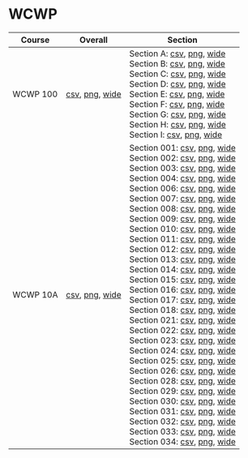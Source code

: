 # WCWP

| Course | Overall | Section |
| ------ | ------- | ------- |
| WCWP 100 | [csv](https://github.com/UCSD-Historical-Enrollment-Data/2023Fall/blob/main/overall/WCWP%20100.csv), [png](https://raw.githubusercontent.com/UCSD-Historical-Enrollment-Data/2023Fall/main/plot_overall/WCWP%20100.png), [wide](https://raw.githubusercontent.com/UCSD-Historical-Enrollment-Data/2023Fall/main/plot_overall_wide/WCWP%20100.png) | Section A: [csv](https://github.com/UCSD-Historical-Enrollment-Data/2023Fall/blob/main/section/WCWP%20100_A.csv), [png](https://raw.githubusercontent.com/UCSD-Historical-Enrollment-Data/2023Fall/main/plot_section/WCWP%20100_A.png), [wide](https://raw.githubusercontent.com/UCSD-Historical-Enrollment-Data/2023Fall/main/plot_section_wide/WCWP%20100_A.png)<br>Section B: [csv](https://github.com/UCSD-Historical-Enrollment-Data/2023Fall/blob/main/section/WCWP%20100_B.csv), [png](https://raw.githubusercontent.com/UCSD-Historical-Enrollment-Data/2023Fall/main/plot_section/WCWP%20100_B.png), [wide](https://raw.githubusercontent.com/UCSD-Historical-Enrollment-Data/2023Fall/main/plot_section_wide/WCWP%20100_B.png)<br>Section C: [csv](https://github.com/UCSD-Historical-Enrollment-Data/2023Fall/blob/main/section/WCWP%20100_C.csv), [png](https://raw.githubusercontent.com/UCSD-Historical-Enrollment-Data/2023Fall/main/plot_section/WCWP%20100_C.png), [wide](https://raw.githubusercontent.com/UCSD-Historical-Enrollment-Data/2023Fall/main/plot_section_wide/WCWP%20100_C.png)<br>Section D: [csv](https://github.com/UCSD-Historical-Enrollment-Data/2023Fall/blob/main/section/WCWP%20100_D.csv), [png](https://raw.githubusercontent.com/UCSD-Historical-Enrollment-Data/2023Fall/main/plot_section/WCWP%20100_D.png), [wide](https://raw.githubusercontent.com/UCSD-Historical-Enrollment-Data/2023Fall/main/plot_section_wide/WCWP%20100_D.png)<br>Section E: [csv](https://github.com/UCSD-Historical-Enrollment-Data/2023Fall/blob/main/section/WCWP%20100_E.csv), [png](https://raw.githubusercontent.com/UCSD-Historical-Enrollment-Data/2023Fall/main/plot_section/WCWP%20100_E.png), [wide](https://raw.githubusercontent.com/UCSD-Historical-Enrollment-Data/2023Fall/main/plot_section_wide/WCWP%20100_E.png)<br>Section F: [csv](https://github.com/UCSD-Historical-Enrollment-Data/2023Fall/blob/main/section/WCWP%20100_F.csv), [png](https://raw.githubusercontent.com/UCSD-Historical-Enrollment-Data/2023Fall/main/plot_section/WCWP%20100_F.png), [wide](https://raw.githubusercontent.com/UCSD-Historical-Enrollment-Data/2023Fall/main/plot_section_wide/WCWP%20100_F.png)<br>Section G: [csv](https://github.com/UCSD-Historical-Enrollment-Data/2023Fall/blob/main/section/WCWP%20100_G.csv), [png](https://raw.githubusercontent.com/UCSD-Historical-Enrollment-Data/2023Fall/main/plot_section/WCWP%20100_G.png), [wide](https://raw.githubusercontent.com/UCSD-Historical-Enrollment-Data/2023Fall/main/plot_section_wide/WCWP%20100_G.png)<br>Section H: [csv](https://github.com/UCSD-Historical-Enrollment-Data/2023Fall/blob/main/section/WCWP%20100_H.csv), [png](https://raw.githubusercontent.com/UCSD-Historical-Enrollment-Data/2023Fall/main/plot_section/WCWP%20100_H.png), [wide](https://raw.githubusercontent.com/UCSD-Historical-Enrollment-Data/2023Fall/main/plot_section_wide/WCWP%20100_H.png)<br>Section I: [csv](https://github.com/UCSD-Historical-Enrollment-Data/2023Fall/blob/main/section/WCWP%20100_I.csv), [png](https://raw.githubusercontent.com/UCSD-Historical-Enrollment-Data/2023Fall/main/plot_section/WCWP%20100_I.png), [wide](https://raw.githubusercontent.com/UCSD-Historical-Enrollment-Data/2023Fall/main/plot_section_wide/WCWP%20100_I.png) |
| WCWP 10A | [csv](https://github.com/UCSD-Historical-Enrollment-Data/2023Fall/blob/main/overall/WCWP%2010A.csv), [png](https://raw.githubusercontent.com/UCSD-Historical-Enrollment-Data/2023Fall/main/plot_overall/WCWP%2010A.png), [wide](https://raw.githubusercontent.com/UCSD-Historical-Enrollment-Data/2023Fall/main/plot_overall_wide/WCWP%2010A.png) | Section 001: [csv](https://github.com/UCSD-Historical-Enrollment-Data/2023Fall/blob/main/section/WCWP%2010A_001.csv), [png](https://raw.githubusercontent.com/UCSD-Historical-Enrollment-Data/2023Fall/main/plot_section/WCWP%2010A_001.png), [wide](https://raw.githubusercontent.com/UCSD-Historical-Enrollment-Data/2023Fall/main/plot_section_wide/WCWP%2010A_001.png)<br>Section 002: [csv](https://github.com/UCSD-Historical-Enrollment-Data/2023Fall/blob/main/section/WCWP%2010A_002.csv), [png](https://raw.githubusercontent.com/UCSD-Historical-Enrollment-Data/2023Fall/main/plot_section/WCWP%2010A_002.png), [wide](https://raw.githubusercontent.com/UCSD-Historical-Enrollment-Data/2023Fall/main/plot_section_wide/WCWP%2010A_002.png)<br>Section 003: [csv](https://github.com/UCSD-Historical-Enrollment-Data/2023Fall/blob/main/section/WCWP%2010A_003.csv), [png](https://raw.githubusercontent.com/UCSD-Historical-Enrollment-Data/2023Fall/main/plot_section/WCWP%2010A_003.png), [wide](https://raw.githubusercontent.com/UCSD-Historical-Enrollment-Data/2023Fall/main/plot_section_wide/WCWP%2010A_003.png)<br>Section 004: [csv](https://github.com/UCSD-Historical-Enrollment-Data/2023Fall/blob/main/section/WCWP%2010A_004.csv), [png](https://raw.githubusercontent.com/UCSD-Historical-Enrollment-Data/2023Fall/main/plot_section/WCWP%2010A_004.png), [wide](https://raw.githubusercontent.com/UCSD-Historical-Enrollment-Data/2023Fall/main/plot_section_wide/WCWP%2010A_004.png)<br>Section 006: [csv](https://github.com/UCSD-Historical-Enrollment-Data/2023Fall/blob/main/section/WCWP%2010A_006.csv), [png](https://raw.githubusercontent.com/UCSD-Historical-Enrollment-Data/2023Fall/main/plot_section/WCWP%2010A_006.png), [wide](https://raw.githubusercontent.com/UCSD-Historical-Enrollment-Data/2023Fall/main/plot_section_wide/WCWP%2010A_006.png)<br>Section 007: [csv](https://github.com/UCSD-Historical-Enrollment-Data/2023Fall/blob/main/section/WCWP%2010A_007.csv), [png](https://raw.githubusercontent.com/UCSD-Historical-Enrollment-Data/2023Fall/main/plot_section/WCWP%2010A_007.png), [wide](https://raw.githubusercontent.com/UCSD-Historical-Enrollment-Data/2023Fall/main/plot_section_wide/WCWP%2010A_007.png)<br>Section 008: [csv](https://github.com/UCSD-Historical-Enrollment-Data/2023Fall/blob/main/section/WCWP%2010A_008.csv), [png](https://raw.githubusercontent.com/UCSD-Historical-Enrollment-Data/2023Fall/main/plot_section/WCWP%2010A_008.png), [wide](https://raw.githubusercontent.com/UCSD-Historical-Enrollment-Data/2023Fall/main/plot_section_wide/WCWP%2010A_008.png)<br>Section 009: [csv](https://github.com/UCSD-Historical-Enrollment-Data/2023Fall/blob/main/section/WCWP%2010A_009.csv), [png](https://raw.githubusercontent.com/UCSD-Historical-Enrollment-Data/2023Fall/main/plot_section/WCWP%2010A_009.png), [wide](https://raw.githubusercontent.com/UCSD-Historical-Enrollment-Data/2023Fall/main/plot_section_wide/WCWP%2010A_009.png)<br>Section 010: [csv](https://github.com/UCSD-Historical-Enrollment-Data/2023Fall/blob/main/section/WCWP%2010A_010.csv), [png](https://raw.githubusercontent.com/UCSD-Historical-Enrollment-Data/2023Fall/main/plot_section/WCWP%2010A_010.png), [wide](https://raw.githubusercontent.com/UCSD-Historical-Enrollment-Data/2023Fall/main/plot_section_wide/WCWP%2010A_010.png)<br>Section 011: [csv](https://github.com/UCSD-Historical-Enrollment-Data/2023Fall/blob/main/section/WCWP%2010A_011.csv), [png](https://raw.githubusercontent.com/UCSD-Historical-Enrollment-Data/2023Fall/main/plot_section/WCWP%2010A_011.png), [wide](https://raw.githubusercontent.com/UCSD-Historical-Enrollment-Data/2023Fall/main/plot_section_wide/WCWP%2010A_011.png)<br>Section 012: [csv](https://github.com/UCSD-Historical-Enrollment-Data/2023Fall/blob/main/section/WCWP%2010A_012.csv), [png](https://raw.githubusercontent.com/UCSD-Historical-Enrollment-Data/2023Fall/main/plot_section/WCWP%2010A_012.png), [wide](https://raw.githubusercontent.com/UCSD-Historical-Enrollment-Data/2023Fall/main/plot_section_wide/WCWP%2010A_012.png)<br>Section 013: [csv](https://github.com/UCSD-Historical-Enrollment-Data/2023Fall/blob/main/section/WCWP%2010A_013.csv), [png](https://raw.githubusercontent.com/UCSD-Historical-Enrollment-Data/2023Fall/main/plot_section/WCWP%2010A_013.png), [wide](https://raw.githubusercontent.com/UCSD-Historical-Enrollment-Data/2023Fall/main/plot_section_wide/WCWP%2010A_013.png)<br>Section 014: [csv](https://github.com/UCSD-Historical-Enrollment-Data/2023Fall/blob/main/section/WCWP%2010A_014.csv), [png](https://raw.githubusercontent.com/UCSD-Historical-Enrollment-Data/2023Fall/main/plot_section/WCWP%2010A_014.png), [wide](https://raw.githubusercontent.com/UCSD-Historical-Enrollment-Data/2023Fall/main/plot_section_wide/WCWP%2010A_014.png)<br>Section 015: [csv](https://github.com/UCSD-Historical-Enrollment-Data/2023Fall/blob/main/section/WCWP%2010A_015.csv), [png](https://raw.githubusercontent.com/UCSD-Historical-Enrollment-Data/2023Fall/main/plot_section/WCWP%2010A_015.png), [wide](https://raw.githubusercontent.com/UCSD-Historical-Enrollment-Data/2023Fall/main/plot_section_wide/WCWP%2010A_015.png)<br>Section 016: [csv](https://github.com/UCSD-Historical-Enrollment-Data/2023Fall/blob/main/section/WCWP%2010A_016.csv), [png](https://raw.githubusercontent.com/UCSD-Historical-Enrollment-Data/2023Fall/main/plot_section/WCWP%2010A_016.png), [wide](https://raw.githubusercontent.com/UCSD-Historical-Enrollment-Data/2023Fall/main/plot_section_wide/WCWP%2010A_016.png)<br>Section 017: [csv](https://github.com/UCSD-Historical-Enrollment-Data/2023Fall/blob/main/section/WCWP%2010A_017.csv), [png](https://raw.githubusercontent.com/UCSD-Historical-Enrollment-Data/2023Fall/main/plot_section/WCWP%2010A_017.png), [wide](https://raw.githubusercontent.com/UCSD-Historical-Enrollment-Data/2023Fall/main/plot_section_wide/WCWP%2010A_017.png)<br>Section 018: [csv](https://github.com/UCSD-Historical-Enrollment-Data/2023Fall/blob/main/section/WCWP%2010A_018.csv), [png](https://raw.githubusercontent.com/UCSD-Historical-Enrollment-Data/2023Fall/main/plot_section/WCWP%2010A_018.png), [wide](https://raw.githubusercontent.com/UCSD-Historical-Enrollment-Data/2023Fall/main/plot_section_wide/WCWP%2010A_018.png)<br>Section 021: [csv](https://github.com/UCSD-Historical-Enrollment-Data/2023Fall/blob/main/section/WCWP%2010A_021.csv), [png](https://raw.githubusercontent.com/UCSD-Historical-Enrollment-Data/2023Fall/main/plot_section/WCWP%2010A_021.png), [wide](https://raw.githubusercontent.com/UCSD-Historical-Enrollment-Data/2023Fall/main/plot_section_wide/WCWP%2010A_021.png)<br>Section 022: [csv](https://github.com/UCSD-Historical-Enrollment-Data/2023Fall/blob/main/section/WCWP%2010A_022.csv), [png](https://raw.githubusercontent.com/UCSD-Historical-Enrollment-Data/2023Fall/main/plot_section/WCWP%2010A_022.png), [wide](https://raw.githubusercontent.com/UCSD-Historical-Enrollment-Data/2023Fall/main/plot_section_wide/WCWP%2010A_022.png)<br>Section 023: [csv](https://github.com/UCSD-Historical-Enrollment-Data/2023Fall/blob/main/section/WCWP%2010A_023.csv), [png](https://raw.githubusercontent.com/UCSD-Historical-Enrollment-Data/2023Fall/main/plot_section/WCWP%2010A_023.png), [wide](https://raw.githubusercontent.com/UCSD-Historical-Enrollment-Data/2023Fall/main/plot_section_wide/WCWP%2010A_023.png)<br>Section 024: [csv](https://github.com/UCSD-Historical-Enrollment-Data/2023Fall/blob/main/section/WCWP%2010A_024.csv), [png](https://raw.githubusercontent.com/UCSD-Historical-Enrollment-Data/2023Fall/main/plot_section/WCWP%2010A_024.png), [wide](https://raw.githubusercontent.com/UCSD-Historical-Enrollment-Data/2023Fall/main/plot_section_wide/WCWP%2010A_024.png)<br>Section 025: [csv](https://github.com/UCSD-Historical-Enrollment-Data/2023Fall/blob/main/section/WCWP%2010A_025.csv), [png](https://raw.githubusercontent.com/UCSD-Historical-Enrollment-Data/2023Fall/main/plot_section/WCWP%2010A_025.png), [wide](https://raw.githubusercontent.com/UCSD-Historical-Enrollment-Data/2023Fall/main/plot_section_wide/WCWP%2010A_025.png)<br>Section 026: [csv](https://github.com/UCSD-Historical-Enrollment-Data/2023Fall/blob/main/section/WCWP%2010A_026.csv), [png](https://raw.githubusercontent.com/UCSD-Historical-Enrollment-Data/2023Fall/main/plot_section/WCWP%2010A_026.png), [wide](https://raw.githubusercontent.com/UCSD-Historical-Enrollment-Data/2023Fall/main/plot_section_wide/WCWP%2010A_026.png)<br>Section 028: [csv](https://github.com/UCSD-Historical-Enrollment-Data/2023Fall/blob/main/section/WCWP%2010A_028.csv), [png](https://raw.githubusercontent.com/UCSD-Historical-Enrollment-Data/2023Fall/main/plot_section/WCWP%2010A_028.png), [wide](https://raw.githubusercontent.com/UCSD-Historical-Enrollment-Data/2023Fall/main/plot_section_wide/WCWP%2010A_028.png)<br>Section 029: [csv](https://github.com/UCSD-Historical-Enrollment-Data/2023Fall/blob/main/section/WCWP%2010A_029.csv), [png](https://raw.githubusercontent.com/UCSD-Historical-Enrollment-Data/2023Fall/main/plot_section/WCWP%2010A_029.png), [wide](https://raw.githubusercontent.com/UCSD-Historical-Enrollment-Data/2023Fall/main/plot_section_wide/WCWP%2010A_029.png)<br>Section 030: [csv](https://github.com/UCSD-Historical-Enrollment-Data/2023Fall/blob/main/section/WCWP%2010A_030.csv), [png](https://raw.githubusercontent.com/UCSD-Historical-Enrollment-Data/2023Fall/main/plot_section/WCWP%2010A_030.png), [wide](https://raw.githubusercontent.com/UCSD-Historical-Enrollment-Data/2023Fall/main/plot_section_wide/WCWP%2010A_030.png)<br>Section 031: [csv](https://github.com/UCSD-Historical-Enrollment-Data/2023Fall/blob/main/section/WCWP%2010A_031.csv), [png](https://raw.githubusercontent.com/UCSD-Historical-Enrollment-Data/2023Fall/main/plot_section/WCWP%2010A_031.png), [wide](https://raw.githubusercontent.com/UCSD-Historical-Enrollment-Data/2023Fall/main/plot_section_wide/WCWP%2010A_031.png)<br>Section 032: [csv](https://github.com/UCSD-Historical-Enrollment-Data/2023Fall/blob/main/section/WCWP%2010A_032.csv), [png](https://raw.githubusercontent.com/UCSD-Historical-Enrollment-Data/2023Fall/main/plot_section/WCWP%2010A_032.png), [wide](https://raw.githubusercontent.com/UCSD-Historical-Enrollment-Data/2023Fall/main/plot_section_wide/WCWP%2010A_032.png)<br>Section 033: [csv](https://github.com/UCSD-Historical-Enrollment-Data/2023Fall/blob/main/section/WCWP%2010A_033.csv), [png](https://raw.githubusercontent.com/UCSD-Historical-Enrollment-Data/2023Fall/main/plot_section/WCWP%2010A_033.png), [wide](https://raw.githubusercontent.com/UCSD-Historical-Enrollment-Data/2023Fall/main/plot_section_wide/WCWP%2010A_033.png)<br>Section 034: [csv](https://github.com/UCSD-Historical-Enrollment-Data/2023Fall/blob/main/section/WCWP%2010A_034.csv), [png](https://raw.githubusercontent.com/UCSD-Historical-Enrollment-Data/2023Fall/main/plot_section/WCWP%2010A_034.png), [wide](https://raw.githubusercontent.com/UCSD-Historical-Enrollment-Data/2023Fall/main/plot_section_wide/WCWP%2010A_034.png) |
